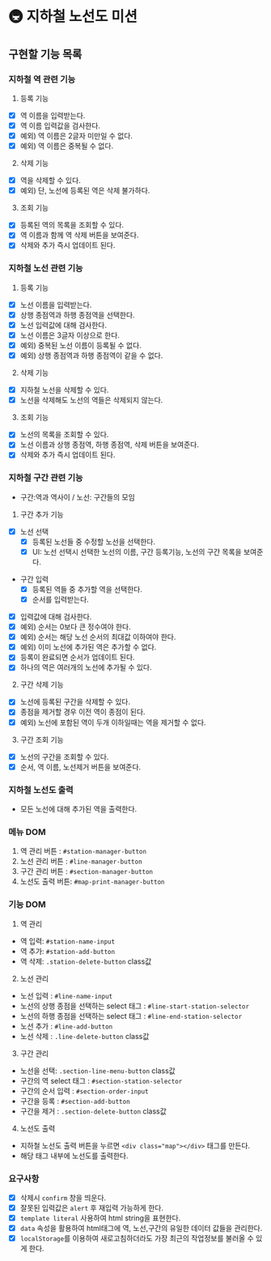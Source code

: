 # 🚇 지하철 노선도 미션

## 구현할 기능 목록

### 지하철 역 관련 기능

1. 등록 기능

- [x] 역 이름을 입력받는다.
- [x] 역 이름 입력값을 검사한다.
- [x] 예외) 역 이름은 2글자 미만일 수 없다.
- [x] 예외) 역 이름은 중복될 수 없다.

2. 삭제 기능

- [x] 역을 삭제할 수 있다.
- [x] 예외) 단, 노선에 등록된 역은 삭제 불가하다.

3. 조회 기능

- [x] 등록된 역의 목록을 조회할 수 있다.
- [x] 역 이름과 함께 역 삭제 버튼을 보여준다.
- [x] 삭제와 추가 즉시 업데이트 된다.

### 지하철 노선 관련 기능

1. 등록 기능

- [x] 노선 이름을 입력받는다.
- [x] 상행 종점역과 하행 종점역을 선택한다.
- [x] 노선 입력값에 대해 검사한다.
- [x] 노선 이름은 3글자 이상으로 한다.
- [x] 예외) 중복된 노선 이름이 등록될 수 없다.
- [x] 예외) 상행 종점역과 하행 종점역이 같을 수 없다.

2. 삭제 기능

- [x] 지하철 노선을 삭제할 수 있다.
- [x] 노선을 삭제해도 노선의 역들은 삭제되지 않는다.

3. 조회 기능

- [x] 노선의 목록을 조회할 수 있다.
- [x] 노선 이름과 상행 종점역, 하행 종점역, 삭제 버튼을 보여준다.
- [x] 삭제와 추가 즉시 업데이트 된다.

### 지하철 구간 관련 기능

- 구간:역과 역사이 / 노선: 구간들의 모임

1. 구간 추가 기능

- [x] 노선 선택
  - [x] 등록된 노선들 중 수정할 노선을 선택한다.
  - [x] UI: 노선 선택시 선택한 노선의 이름, 구간 등록기능, 노선의 구간 목록을 보여준다.
- 구간 입력
  - [x] 등록된 역들 중 추가할 역을 선택한다.
  - [x] 순서를 입력받는다.
- [x] 입력값에 대해 검사한다.
- [x] 예외) 순서는 0보다 큰 정수여야 한다.
- [x] 예외) 순서는 해당 노선 순서의 최대값 이하여야 한다.
- [x] 예외) 이미 노선에 추가된 역은 추가할 수 없다.
- [x] 등록이 완료되면 순서가 업데이트 된다.
- [x] 하나의 역은 여러개의 노선에 추가될 수 있다.

2. 구간 삭제 기능

- [x] 노선에 등록된 구간을 삭제할 수 있다.
- [x] 종점을 제거할 경우 이전 역이 종점이 된다.
- [x] 예외) 노선에 포함된 역이 두개 이하일때는 역을 제거할 수 없다.

3. 구간 조회 기능

- [x] 노선의 구간을 조회할 수 있다.
- [x] 순서, 역 이름, 노선제거 버튼을 보여준다.

### 지하철 노선도 출력

- 모든 노선에 대해 추가된 역을 출력한다.

### 메뉴 DOM

1. 역 관리 버튼 : `#station-manager-button`
2. 노선 관리 버튼 : `#line-manager-button`
3. 구간 관리 버튼 : `#section-manager-button`
4. 노선도 출력 버튼: `#map-print-manager-button`

### 기능 DOM

1. 역 관리

- 역 입력: `#station-name-input`
- 역 추가: `#station-add-button`
- 역 삭제: `.station-delete-button` class값

2. 노선 관리

- 노선 입력 : `#line-name-input`
- 노선의 상행 종점을 선택하는 select 태그 : `#line-start-station-selector`
- 노선의 하행 종점을 선택하는 select 태그 : `#line-end-station-selector`
- 노선 추가 : `#line-add-button`
- 노선 삭제 : `.line-delete-button` class값

3. 구간 관리

- 노선을 선택: `.section-line-menu-button` class값
- 구간의 역 select 태그 : `#section-station-selector`
- 구간의 순서 입력 : `#section-order-input`
- 구간을 등록 : `#section-add-button`
- 구간을 제거 : `.section-delete-button` class값

4. 노선도 출력

- 지하철 노선도 출력 버튼을 누르면 `<div class="map"></div>` 태그를 만든다.
- 해당 태그 내부에 노선도를 출력한다.

### 요구사항

- [x] 삭제시 `confirm` 창을 띄운다.
- [x] 잘못된 입력값은 `alert` 후 재입력 가능하게 한다.
- [x] `template literal` 사용하여 html string을 표현한다.
- [x] `data` 속성을 활용하여 html태그에 역, 노선,구간의 유일한 데이터 값들을 관리한다.
- [x] `localStorage`를 이용하여 새로고침하더라도 가장 최근의 작업정보를 불러올 수 있게 한다.
